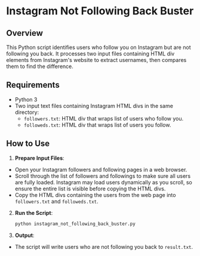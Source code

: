 # Instagram Not Following Back Buster

## Overview

This Python script identifies users who follow you on Instagram but are not following you back. It processes two input files containing HTML div elements from Instagram's website to extract usernames, then compares them to find the difference.


## Requirements

- Python 3
- Two input text files containing Instagram HTML divs in the same directory:
  - `followers.txt`: HTML div that wraps list of users who follow you.
  - `followeds.txt`: HTML div that wraps list of users you follow.


## How to Use

1. **Prepare Input Files**:
  - Open your Instagram followers and following pages in a web browser.
  - Scroll through the list of followers and followings to make sure all users are fully loaded. Instagram may load users dynamically as you scroll, so ensure the entire list is visible before copying the HTML divs.
  - Copy the HTML divs containing the users from the web page into `followers.txt` and `followeds.txt`.

2. **Run the Script**:
    ```bash
    python instagram_not_following_back_buster.py
    ```

3. **Output**:
  - The script will write users who are not following you back to `result.txt`.

